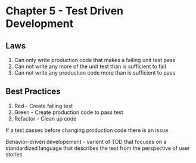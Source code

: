 # Chapter 5 - Test Driven Development

## Laws
1. Can only write production code that makes a failing unit test pass
2. Can not write any more of the unit test than is sufficient to fail
3. Can not write any production code more than is sufficient to pass

## Best Practices 

1. Red - Create failing test
1. Green - Create production code to pass test
1. Refactor - Clean up code

If a test passes before changing production code there is an issue

Behavior-driven developement - varient of TDD that focuses on a standardized language that describes the test from the perspective of user stories